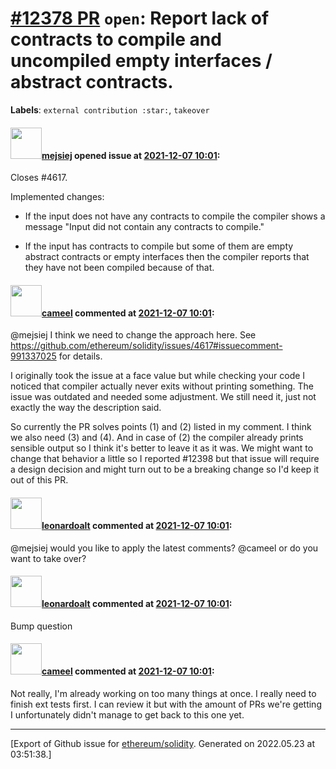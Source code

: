 # [\#12378 PR](https://github.com/ethereum/solidity/pull/12378) `open`: Report lack of contracts to compile and uncompiled empty interfaces / abstract contracts.
**Labels**: `external contribution :star:`, `takeover`


#### <img src="https://avatars.githubusercontent.com/u/93134155?v=4" width="50">[mejsiej](https://github.com/mejsiej) opened issue at [2021-12-07 10:01](https://github.com/ethereum/solidity/pull/12378):

Closes #4617.

Implemented changes:
-  If the input does not have any contracts to compile the compiler shows a message "Input did not contain any contracts to compile."

- If the input has contracts to compile but some of them are empty abstract contracts or empty interfaces then the compiler reports that they have not been compiled because of that.

#### <img src="https://avatars.githubusercontent.com/u/137030?v=4" width="50">[cameel](https://github.com/cameel) commented at [2021-12-07 10:01](https://github.com/ethereum/solidity/pull/12378#issuecomment-991356098):

@mejsiej I think we need to change the approach here. See https://github.com/ethereum/solidity/issues/4617#issuecomment-991337025 for details.

I originally took the issue at a face value but while checking your code I noticed that compiler actually never exits without printing something. The issue was outdated and needed some adjustment. We still need it, just not exactly the way the description said.

So currently the PR solves points (1) and (2) listed in my comment. I think we also need (3) and (4). And in case of (2) the compiler already prints sensible output so I think it's better to leave it as it was. We might want to change that behavior a little so I reported #12398 but that issue will require a design decision and might turn out to be a breaking change so I'd keep it out of this PR.

#### <img src="https://avatars.githubusercontent.com/u/504195?u=ce2facd14af9fd474ebff49f0d44891f56f7500f&v=4" width="50">[leonardoalt](https://github.com/leonardoalt) commented at [2021-12-07 10:01](https://github.com/ethereum/solidity/pull/12378#issuecomment-1039457884):

@mejsiej would you like to apply the latest comments?
@cameel or do you want to take over?

#### <img src="https://avatars.githubusercontent.com/u/504195?u=ce2facd14af9fd474ebff49f0d44891f56f7500f&v=4" width="50">[leonardoalt](https://github.com/leonardoalt) commented at [2021-12-07 10:01](https://github.com/ethereum/solidity/pull/12378#issuecomment-1087335400):

Bump question

#### <img src="https://avatars.githubusercontent.com/u/137030?v=4" width="50">[cameel](https://github.com/cameel) commented at [2021-12-07 10:01](https://github.com/ethereum/solidity/pull/12378#issuecomment-1087708840):

Not really, I'm already working on too many things at once. I really need to finish ext tests first. I can review it but with the amount of PRs we're getting I unfortunately didn't manage to get back to this one yet.


-------------------------------------------------------------------------------



[Export of Github issue for [ethereum/solidity](https://github.com/ethereum/solidity). Generated on 2022.05.23 at 03:51:38.]
